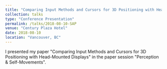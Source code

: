 ```yaml
---
title: "Comparing Input Methods and Cursors for 3D Positioning with Head-Mounted Displays"
collection: talks
type: "Conference Presentation"
permalink: /talks/2018-08-10-SAP
venue: "Century Plaza Hotel"
date: 2018-08-10
location: "Vancouver, BC"
---
```


I presented my paper "Comparing Input Methods and Cursors for 3D Positioning with Head-Mounted Displays" in the paper session "Perception & Self-Movements".
